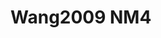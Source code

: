 <a name="material" />

# Wang2009 NM4
<script type="application/ld+json">
  {
    "@context": "https://schema.org/",
    "@type": "ChemicalSubstance",
    "http://purl.org/dc/terms/conformsTo":
      {
        "@type": "CreativeWork",
        "@id": "https://bioschemas.org/profiles/ChemicalSubstance/0.4-RELEASE/"
      },
    "@id": "https://egonw.github.io/nanowiki/nanowiki167.html#material",
    "name": "Wang2009 NM4",
    "sameAs": "http://127.0.0.1/mediawiki/index.php/Special:URIResolver/Wang2009_NM4"
  }
</script>

